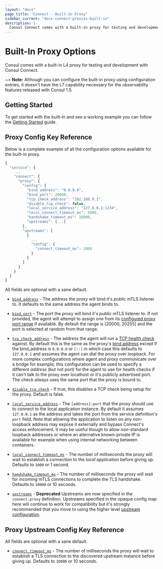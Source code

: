 ```yaml
---
layout: "docs"
page_title: "Connect - Built-in Proxy"
sidebar_current: "docs-connect-proxies-built-in"
description: |-
  Consul Connect comes with a built-in proxy for testing and development.
---
```


# Built-In Proxy Options

Consul comes with a built-in L4 proxy for testing and development with Consul
Connect.

~> **Note:** Although you can configure the built-in proxy using configuration
entries, it doesn't have the L7 capability necessary for the observability
features released with Consul 1.5.

## Getting Started

To get started with the built-in and see a working example you can follow the [Getting Started](https://learn.hashicorp.com/consul/getting-started/connect) guide.

## Proxy Config Key Reference

Below is a complete example of all the configuration options available
for the built-in proxy.

```javascript
{
  "service": {
    ...
    "connect": {
      "proxy": {
        "config": {
          "bind_address": "0.0.0.0",
          "bind_port": 20000,
          "tcp_check_address": "192.168.0.1",
          "disable_tcp_check": false,
          "local_service_address": "127.0.0.1:1234",
          "local_connect_timeout_ms": 1000,
          "handshake_timeout_ms": 10000,
          "upstreams": [...]
        },
        "upstreams": [
          {
            ...
            "config": {
              "connect_timeout_ms": 1000
            }
          }
        ]
      }
    }
  }
}
```

All fields are optional with a sane default.

* <a name="bind_address"></a><a href="#bind_address">`bind_address`</a> -
  The address the proxy will bind it's _public_ mTLS listener to. It
  defaults to the same address the agent binds to.

* <a name="bind_port"></a><a href="#bind_port">`bind_port`</a> - The
  port the proxy will bind it's _public_ mTLS listener to. If not provided, the
  agent will attempt to assign one from its [configured proxy port
  range](/docs/agent/options.html#proxy_min_port) if available. By default the
  range is [20000, 20255] and the port is selected at random from that range.

* <a name="tcp_check_address"></a><a
  href="#tcp_check_address">`tcp_check_address`</a> - The address the agent will
  run a [TCP health check](/docs/agent/checks.html) against. By default this is
  the same as the proxy's [bind address](#bind_address) except if the
  bind_address is `0.0.0.0` or `[::]` in which case this defaults to `127.0.0.1`
  and assumes the agent can dial the proxy over loopback. For more complex
  configurations where agent and proxy communicate over a bridge for example,
  this configuration can be used to specify a different _address_ (but not port)
  for the agent to use for health checks if it can't talk to the proxy over
  localhost or it's publicly advertised port. The check always uses the same
  port that the proxy is bound to.

* <a name="disable_tcp_check"></a><a
  href="#disable_tcp_check">`disable_tcp_check`</a> - If true, this disables a
  TCP check being setup for the proxy. Default is false.

* <a name="local_service_address"></a><a href="#local_service_address">`local_service_address`</a> - The
  `[address]:port` that the proxy should use to connect to the local application
  instance. By default it assumes `127.0.0.1` as the address and takes the port
  from the service definition's `port` field. Note that allowing the application
  to listen on any non-loopback address may expose it externally and bypass
  Connect's access enforcement. It may be useful though to allow non-standard
  loopback addresses or where an alternative known-private IP is available for
  example when using internal networking between containers.

* <a name="local_connect_timeout_ms"></a><a href="#local_connect_timeout_ms">`local_connect_timeout_ms`</a> - The number
  of milliseconds the proxy will wait to establish a connection to the _local
  application_ before giving up. Defaults to `1000` or 1 second.

* <a name="handshake_timeout_ms"></a><a href="#handshake_timeout_ms">`handshake_timeout_ms`</a> - The
  number of milliseconds the proxy will wait for _incoming_ mTLS connections to
  complete the TLS handshake. Defaults to `10000` or 10 seconds.

* <a name="upstreams"></a><a href="#upstreams">`upstreams`</a> - **Deprecated**
  Upstreams are now specified in the `connect.proxy` definition. Upstreams
  specified in the opaque config map here will continue to work for
  compatibility but it's strongly recommended that you move to using the higher
  level [upstream
  configuration](/docs/connect/registration/service-registration.html#upstream-configuration-reference).

## Proxy Upstream Config Key Reference

All fields are optional with a sane default.

* <a name="connect_timeout_ms"></a><a
  href="#connect_timeout_ms">`connect_timeout_ms`</a> - The number of
  milliseconds the proxy will wait to establish a TLS connection to the
  discovered upstream instance before giving up. Defaults to `10000` or 10
  seconds.
